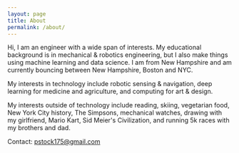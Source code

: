 ```yaml
---
layout: page
title: About
permalink: /about/
---
```


Hi, I am an engineer with a wide span of interests. My educational background is in mechanical & robotics engineering, but I also make things using machine learning and data science. I am from New Hampshire and am currently bouncing between New Hampshire, Boston and NYC.

My interests in technology include robotic sensing & navigation, deep learning for medicine and agriculture, and computing for art & design.

My interests outside of technology include reading, skiing, vegetarian food, New York City history, The Simpsons, mechanical watches, drawing with my girlfriend, Mario Kart, Sid Meier's Civilization, and running 5k races with my brothers and dad.

Contact: pstock175@gmail.com
